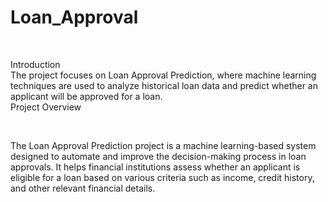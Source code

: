 # Loan_Approval
<br>

Introduction
<br>
The project focuses on Loan Approval Prediction, where machine learning techniques are used to analyze historical loan data and predict whether an applicant will be approved for a loan.
<br>
Project Overview

<br>

The Loan Approval Prediction project is a machine learning-based system designed to automate and improve the decision-making process in loan approvals. It helps financial institutions assess whether an applicant is eligible for a loan based on various criteria such as income, credit history, and other relevant financial details.
